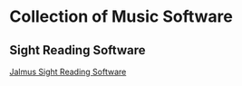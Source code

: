 # Collection of Music Software

## Sight Reading Software

[Jalmus Sight Reading Software](https://sourceforge.net/projects/jalmus/)

